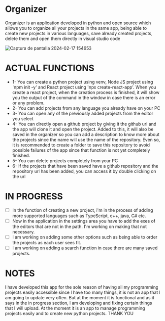 # Organizer
Organizer is an application developed in python and open source which allows you to organize all your projects in the same app, being able to create new projects in various languages, save already created projects, delete them and open them directly in visual studio code

![Captura de pantalla 2024-02-17 154653](https://github.com/Nooch98/Organizer/assets/73700510/2ab8594e-8b7e-4257-98df-dd7390cbe632)

# ACTUAL FUNCTIONS
* 1- You can create a python project using venv, Node JS project using 'npm init -y' and React project using 'npx create-react-app'. When you create a react project, when the creation process is finished, it will show you the output of the command in the window in case there is an error or any problem.
* 2- You can add projects from any language you already have on your PC
* 3- You can open any of the previously added projects from the editor you select
* 4- You can directly open a github project by giving it the github url and the app will clone it and open the project. Added to this, it will also be saved in the organizer so you can add a description to know more about the projects since the name will use the name of the repository. Even so, it is recommended to create a folder to save this repository to avoid possible failures of the app since that function is not yet completely finished.
* 5- You can delete projects completely from your PC
* 6- If the projects that have been saved have a github repository and the repository url has been added, you can access it by double clicking on the url

# IN PROGRESS
* [ ] In the function of creating a new project, i'm in the process of adding more supported languages ​​such as TypeScript, c++, java, C# etc.
* [ ] Now in the application in the settings area you have to add the exes of the editors that are not in the path. I'm working on making that not necessary.
* [ ] I am working on adding some other options such as being able to order the projects as each user sees fit.
* [ ] I am working on adding a search function in case there are many saved projects.

# NOTES
I have developed this app for the sole reason of having all my programming projects easily accessible since I have too many things, it is not an app that I am going to update very often. But at the moment it is functional and as it says in the in progress section, I am developing and fixing certain things that I will upload. At the moment it is an app to manage programming projects easily and to create new python projects.
THANK YOU
